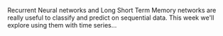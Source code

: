 Recurrent Neural networks and Long Short Term Memory networks are really useful to classify and predict on sequential data. This week we'll explore using them with time series...
